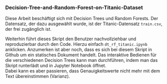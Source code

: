 ### Decision-Tree-and-Random-Forest-on-Titanic-Dataset

Diese Arbeit beschäftigt sich mit Decision Trees und Random Forests. 
Der Datensatz, der dazu ausgewählt wurde, ist der Titanic-Datensatz `train.csv`,
der frei zugänglich ist.

Weiterhin führt dieses Skript den Benutzer nachvollziehbar und 
reproduzierbar durch den Code. Hierzu einfach `dt_rf_titanic.ipynb` anklicken.
Anzumerken ist aber noch, dass es sich bei diesem Skript in Github um ein 
statisches Dokument handelt. Das interaktive Bedienen für die verschiedenen 
Decision Trees kann man durchführen, indem man das Skript runterlädt und in 
Jupyter Notebook öffnet.  
Dabei kann es aber passieren, dass Genauigkeitswerte nicht mehr mit dem Text 
übereinstimmen (Varianz).

